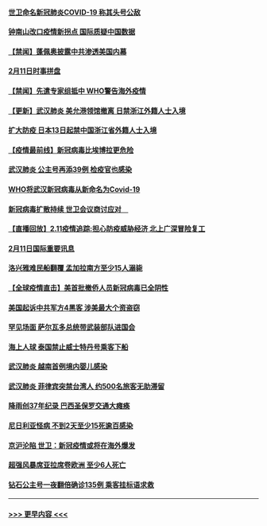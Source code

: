 #### [世卫命名新冠肺炎COVID-19 称其头号公敌](../pages/prog202/a102775196.md?t=02121433) 
#### [钟南山改口疫情新拐点 国际质疑中国数据](../pages/prog202/a102775178.md?t=02121433) 
#### [【禁闻】蓬佩奥披露中共渗透美国内幕](../pages/prog202/a102775129.md?t=02121433) 
#### [2月11日时事拼盘](../pages/prog202/a102775140.md?t=02121433) 
#### [【禁闻】先遣专家组抵中 WHO警告海外疫情](../pages/prog202/a102775112.md?t=02121433) 
#### [【更新】武汉肺炎 美允港领馆撤离 日禁浙江外籍人士入境](../pages/prog202/a102770740.md?t=02121433) 
#### [扩大防疫 日本13日起禁中国浙江省外籍人士入境](../pages/prog202/a102775051.md?t=02121433) 
#### [【疫情最前线】新冠病毒比埃博拉更危险](../pages/prog202/a102775043.md?t=02121433) 
#### [武汉肺炎 公主号再添39例 检疫官也感染](../pages/prog202/a102775031.md?t=02121433) 
#### [WHO将武汉新冠病毒从新命名为Covid-19](../pages/prog202/a102774891.md?t=02121433) 
#### [新冠病毒扩散持续 世卫会议商讨应对　](../pages/prog202/a102774850.md?t=02121433) 
#### [【直播回放】2.11疫情追踪:担心防疫威胁经济 北上广深冒险复工](../pages/prog202/a102774741.md?t=02121433) 
#### [2月11日国际重要讯息](../pages/prog202/a102774621.md?t=02121433) 
#### [洛兴雅难民船翻覆 孟加拉南方至少15人溺毙](../pages/prog202/a102774586.md?t=02121433) 
#### [【全球疫情直击】美首批撤侨人员新冠病毒已全阴性](../pages/prog202/a102774523.md?t=02121433) 
#### [美国起诉中共军方4黑客 涉美最大个资盗窃](../pages/prog202/a102774508.md?t=02121433) 
#### [罕见场面  萨尔瓦多总统带武装部队进国会](../pages/prog202/a102774494.md?t=02121433) 
#### [海上人球 泰国禁止威士特丹号乘客下船](../pages/prog202/a102774384.md?t=02121433) 
#### [武汉肺炎 越南首例境内婴儿感染](../pages/prog202/a102774365.md?t=02121433) 
#### [武汉肺炎 菲律宾突禁台湾人 约500名旅客无助滞留](../pages/prog202/a102774288.md?t=02121433) 
#### [降雨创37年纪录 巴西圣保罗交通大瘫痪](../pages/prog202/a102774273.md?t=02121433) 
#### [尼日利亚怪病 不到2天至少15死逾百感染](../pages/prog202/a102774260.md?t=02121433) 
#### [京沪沦陷 世卫：新冠疫情或将在海外爆发](../pages/prog202/a102774135.md?t=02121433) 
#### [超强风暴席亚拉席卷欧洲 至少6人死亡](../pages/prog202/a102774122.md?t=02121433) 
#### [钻石公主号一夜翻倍确诊135例 乘客挂标语求救](../pages/prog202/a102774041.md?t=02121433) 

----
#### [ >>> 更早内容 <<< ](../indexes/prog202-earlier.md)
